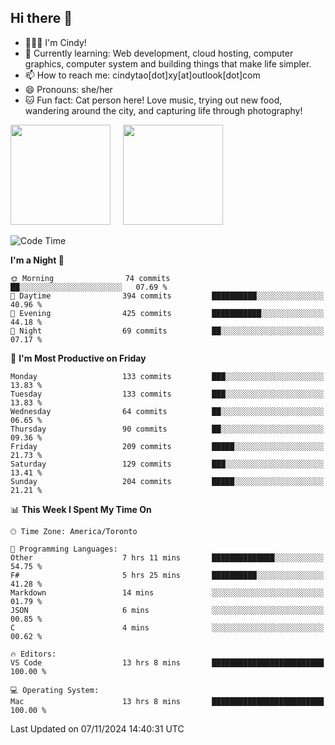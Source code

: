 ## Hi there 👋

<!--
**xinyue296/xinyue296** is a ✨ _special_ ✨ repository because its `README.md` (this file) appears on your GitHub profile.

Here are some ideas to get you started:

- 🔭 I’m currently working on ...
- 🌱 I’m currently learning ...
- 👯 I’m looking to collaborate on ...
- 🤔 I’m looking for help with ...
- 💬 Ask me about ...
- 📫 How to reach me: ...
- 😄 Pronouns: ...
- ⚡ Fun fact: ...
-->
- 👩🏻‍💻 I'm Cindy!
- 🌱 Currently learning: Web development, cloud hosting, computer graphics, computer system and building things that make life simpler.
- 📫 How to reach me: cindytao[dot]xy[at]outlook[dot]com
- 😄 Pronouns: she/her
- 🐱 Fun fact: Cat person here! Love music, trying out new food, wandering around the city, and capturing life through photography!

<!--Github Status: start-->
<div align="left">
  <img height="160em" src="https://github-readme-stats-topaz-two-25.vercel.app/api?username=xinyue296&theme=react&show_icons=true&count_private=true&include_orgs=true&hide=contribs,issues" />
    &nbsp;&nbsp;&nbsp;
  <img height="160em" src="https://github-readme-stats-cindy-taos-projects.vercel.app/api/top-langs/?username=xinyue296&theme=react&count_private=true&include_orgs=true&layout=compact" />
</div>
<!-- Github Status: end-->

<!--START_SECTION:waka-->
![Code Time](http://img.shields.io/badge/Code%20Time-165%20hrs%2037%20mins-blue)

**I'm a Night 🦉** 

```text
🌞 Morning                74 commits          ██░░░░░░░░░░░░░░░░░░░░░░░   07.69 % 
🌆 Daytime                394 commits         ██████████░░░░░░░░░░░░░░░   40.96 % 
🌃 Evening                425 commits         ███████████░░░░░░░░░░░░░░   44.18 % 
🌙 Night                  69 commits          ██░░░░░░░░░░░░░░░░░░░░░░░   07.17 % 
```
📅 **I'm Most Productive on Friday** 

```text
Monday                   133 commits         ███░░░░░░░░░░░░░░░░░░░░░░   13.83 % 
Tuesday                  133 commits         ███░░░░░░░░░░░░░░░░░░░░░░   13.83 % 
Wednesday                64 commits          ██░░░░░░░░░░░░░░░░░░░░░░░   06.65 % 
Thursday                 90 commits          ██░░░░░░░░░░░░░░░░░░░░░░░   09.36 % 
Friday                   209 commits         █████░░░░░░░░░░░░░░░░░░░░   21.73 % 
Saturday                 129 commits         ███░░░░░░░░░░░░░░░░░░░░░░   13.41 % 
Sunday                   204 commits         █████░░░░░░░░░░░░░░░░░░░░   21.21 % 
```


📊 **This Week I Spent My Time On** 

```text
🕑︎ Time Zone: America/Toronto

💬 Programming Languages: 
Other                    7 hrs 11 mins       ██████████████░░░░░░░░░░░   54.75 % 
F#                       5 hrs 25 mins       ██████████░░░░░░░░░░░░░░░   41.28 % 
Markdown                 14 mins             ░░░░░░░░░░░░░░░░░░░░░░░░░   01.79 % 
JSON                     6 mins              ░░░░░░░░░░░░░░░░░░░░░░░░░   00.85 % 
C                        4 mins              ░░░░░░░░░░░░░░░░░░░░░░░░░   00.62 % 

🔥 Editors: 
VS Code                  13 hrs 8 mins       █████████████████████████   100.00 % 

💻 Operating System: 
Mac                      13 hrs 8 mins       █████████████████████████   100.00 % 
```


 Last Updated on 07/11/2024 14:40:31 UTC
<!--END_SECTION:waka-->
